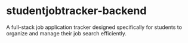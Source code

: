 # studentjobtracker-backend
A full-stack job application tracker designed specifically for students to organize and manage their job search efficiently.
